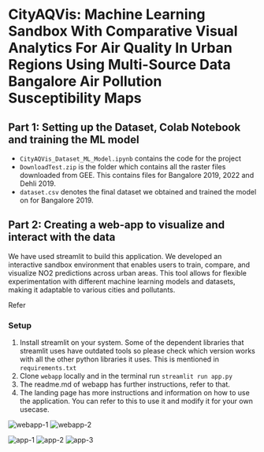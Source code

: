 # CityAQVis: Machine Learning Sandbox With Comparative Visual Analytics For Air Quality In Urban Regions Using Multi-Source Data Bangalore Air Pollution Susceptibility Maps

## Part 1: Setting up the Dataset, Colab Notebook and training the ML model

- `CityAQVis_Dataset_ML_Model.ipynb` contains the code for the project
- `DownloadTest.zip` is the folder which contains all the raster files downloaded from GEE. This contains files for Bangalore 2019, 2022 and Dehli 2019.
- `dataset.csv` denotes the final dataset we obtained and trained the model on for Bangalore 2019.

## Part 2: Creating a web-app to visualize and interact with the data
We have used streamlit to build this application. We developed an interactive sandbox environment that enables users to train,
compare, and visualize NO2 predictions across urban areas. This tool allows for flexible experimentation with different machine learning models and datasets, making it adaptable to various cities and pollutants.

Refer 
### Setup
1. Install streamlit on your system. Some of the dependent libraries that streamlit uses have outdated tools so please check which version works with all the other python libraries it uses. This is mentioned in `requirements.txt`
2. Clone `webapp` locally and in the terminal run `streamlit run app.py`
3. The readme.md of webapp has further instructions, refer to that.
4. The landing page has more instructions and information on how to use the application. You can refer to this to use it and modify it for your own usecase.

   
![webapp-1](https://github.com/user-attachments/assets/a6fed05e-85f7-416e-910f-b0dcf55cb958)
![webapp-2](https://github.com/user-attachments/assets/cbc13f53-98a4-43b2-8e99-d4f5f6081fb6)

![app-1](https://github.com/user-attachments/assets/cdd16873-55e7-4c82-b251-f66c81d5274e)
![app-2](https://github.com/user-attachments/assets/e749883d-a249-47cb-b02c-ab7b0c8c6317)
![app-3](https://github.com/user-attachments/assets/79c5c2e9-63ca-42d8-a71b-daffde803595)
